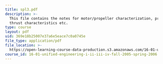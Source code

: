 ```yaml
---
title: spl3.pdf
description: >-
  This file contains the notes for motor/propeller characterization, propellor
  thrust characteristics etc.
type: course
layout: pdf
uid: 369e18b25007e37a6e5eace7c0a0745e
file_type: application/pdf
file_location: >-
  https://open-learning-course-data-production.s3.amazonaws.com/16-01-unified-engineering-i-ii-iii-iv-fall-2005-spring-2006/369e18b25007e37a6e5eace7c0a0745e_spl3.pdf
course_id: 16-01-unified-engineering-i-ii-iii-iv-fall-2005-spring-2006
---
```

